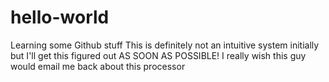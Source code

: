 # hello-world
Learning some Github stuff
This is definitely not an intuitive system initially but I'll get this figured out AS SOON AS POSSIBLE!
I really wish this guy would email me back about this processor
